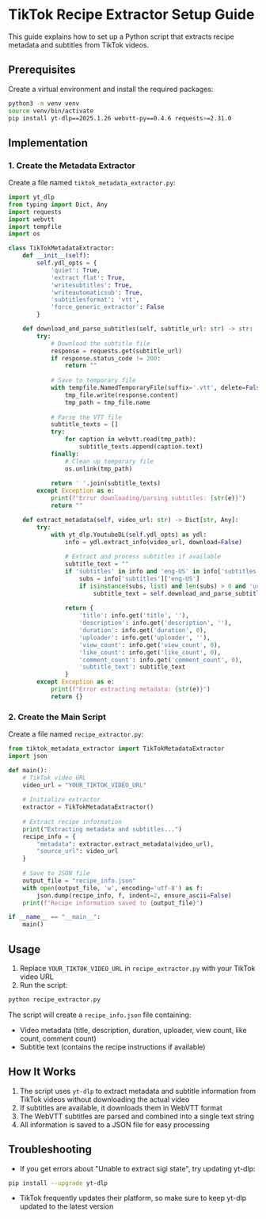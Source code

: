 # TikTok Recipe Extractor Setup Guide

This guide explains how to set up a Python script that extracts recipe metadata and subtitles from TikTok videos.

## Prerequisites

Create a virtual environment and install the required packages:

```bash
python3 -m venv venv
source venv/bin/activate
pip install yt-dlp==2025.1.26 webvtt-py==0.4.6 requests>=2.31.0
```

## Implementation

### 1. Create the Metadata Extractor

Create a file named `tiktok_metadata_extractor.py`:

```python
import yt_dlp
from typing import Dict, Any
import requests
import webvtt
import tempfile
import os

class TikTokMetadataExtractor:
    def __init__(self):
        self.ydl_opts = {
            'quiet': True,
            'extract_flat': True,
            'writesubtitles': True,
            'writeautomaticsub': True,
            'subtitlesformat': 'vtt',
            'force_generic_extractor': False
        }

    def download_and_parse_subtitles(self, subtitle_url: str) -> str:
        try:
            # Download the subtitle file
            response = requests.get(subtitle_url)
            if response.status_code != 200:
                return ""
            
            # Save to temporary file
            with tempfile.NamedTemporaryFile(suffix='.vtt', delete=False) as tmp_file:
                tmp_file.write(response.content)
                tmp_path = tmp_file.name
            
            # Parse the VTT file
            subtitle_texts = []
            try:
                for caption in webvtt.read(tmp_path):
                    subtitle_texts.append(caption.text)
            finally:
                # Clean up temporary file
                os.unlink(tmp_path)
            
            return ' '.join(subtitle_texts)
        except Exception as e:
            print(f"Error downloading/parsing subtitles: {str(e)}")
            return ""

    def extract_metadata(self, video_url: str) -> Dict[str, Any]:
        try:
            with yt_dlp.YoutubeDL(self.ydl_opts) as ydl:
                info = ydl.extract_info(video_url, download=False)
                
                # Extract and process subtitles if available
                subtitle_text = ""
                if 'subtitles' in info and 'eng-US' in info['subtitles']:
                    subs = info['subtitles']['eng-US']
                    if isinstance(subs, list) and len(subs) > 0 and 'url' in subs[0]:
                        subtitle_text = self.download_and_parse_subtitles(subs[0]['url'])
                
                return {
                    'title': info.get('title', ''),
                    'description': info.get('description', ''),
                    'duration': info.get('duration', 0),
                    'uploader': info.get('uploader', ''),
                    'view_count': info.get('view_count', 0),
                    'like_count': info.get('like_count', 0),
                    'comment_count': info.get('comment_count', 0),
                    'subtitle_text': subtitle_text
                }
        except Exception as e:
            print(f"Error extracting metadata: {str(e)}")
            return {}
```

### 2. Create the Main Script

Create a file named `recipe_extractor.py`:

```python
from tiktok_metadata_extractor import TikTokMetadataExtractor
import json

def main():
    # TikTok video URL
    video_url = "YOUR_TIKTOK_VIDEO_URL"
    
    # Initialize extractor
    extractor = TikTokMetadataExtractor()
    
    # Extract recipe information
    print("Extracting metadata and subtitles...")
    recipe_info = {
        "metadata": extractor.extract_metadata(video_url),
        "source_url": video_url
    }
    
    # Save to JSON file
    output_file = "recipe_info.json"
    with open(output_file, 'w', encoding='utf-8') as f:
        json.dump(recipe_info, f, indent=2, ensure_ascii=False)
    print(f"Recipe information saved to {output_file}")

if __name__ == "__main__":
    main()
```

## Usage

1. Replace `YOUR_TIKTOK_VIDEO_URL` in `recipe_extractor.py` with your TikTok video URL
2. Run the script:
```bash
python recipe_extractor.py
```

The script will create a `recipe_info.json` file containing:
- Video metadata (title, description, duration, uploader, view count, like count, comment count)
- Subtitle text (contains the recipe instructions if available)

## How It Works

1. The script uses `yt-dlp` to extract metadata and subtitle information from TikTok videos without downloading the actual video
2. If subtitles are available, it downloads them in WebVTT format
3. The WebVTT subtitles are parsed and combined into a single text string
4. All information is saved to a JSON file for easy processing

## Troubleshooting

- If you get errors about "Unable to extract sigi state", try updating yt-dlp:
```bash
pip install --upgrade yt-dlp
```
- TikTok frequently updates their platform, so make sure to keep yt-dlp updated to the latest version
